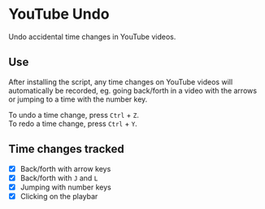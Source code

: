 # YouTube Undo

Undo accidental time changes in YouTube videos.

## Use

After installing the script, any time changes on YouTube videos will automatically be recorded,
eg. going back/forth in a video with the arrows or jumping to a time with the number key.

To undo a time change, press `Ctrl` + `Z`.  
To redo a time change, press `Ctrl` + `Y`.

## Time changes tracked

- [x] Back/forth with arrow keys
- [x] Back/forth with `J` and `L`
- [x] Jumping with number keys
- [x] Clicking on the playbar
